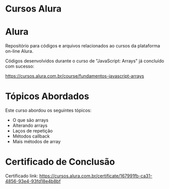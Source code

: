 # Cursos Alura
# Alura

Repositório para códigos e arquivos relacionados ao cursos da plataforma on-line Alura.


Códigos desenvolvidos durante o curso de "JavaScript: Arrays" já concluído com sucesso:

https://cursos.alura.com.br/course/fundamentos-javascript-arrays

# Tópicos Abordados

Este curso abordou os seguintes tópicos:

- O que são arrays<br>
- Alterando arrays<br>
- Laços de repetição<br>
- Métodos callback<br>
- Mais métodos de array<br>

# Certificado de Conclusão

Certificado link: https://cursos.alura.com.br/certificate/167991fb-ca31-4856-93e4-93fd18e4b8bf


